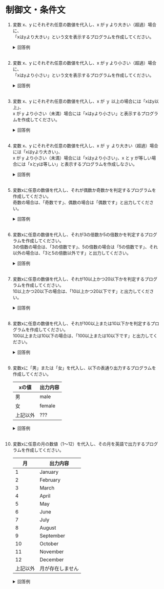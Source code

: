 # 制御文・条件文

1. 変数 x、y にそれぞれ任意の数値を代入し、x が y より大きい（超過）場合に、  
「xはyより大きい」という文を表示するプログラムを作成してください。

    <details><summary>回答例</summary><div>
            
    ```
    int x = 10;
    int y = 2;
        
    if (x > y) {
    　　System.out.println(x + 'は' + y + 'より大きい');
    }
    ```
            
    </div></details>
        

    <br>

2. 変数 x、y にそれぞれ任意の数値を代入し、x が y より小さい（超過）場合に、  
「xはyより小さい」という文を表示するプログラムを作成してください。

    <details><summary>回答例</summary><div>
            
    ```
    int x = 10;
    int y = 2;
        
    if (x < y) {
    　　System.out.println(x + 'は' + y + 'より小さい');
    }
    ```
            
    </div></details>

    <br>

	
3.  変数 x、y にそれぞれ任意の数値を代入し、x が ｙ 以上の場合には「xはy以上」、  
x が y より小さい（未満）場合には「xはyより小さい」と表示するプログラムを作成してください。

    <details><summary>回答例</summary><div>
            
    ```
    int x = 10;
    int y = 20;

    if (x >= y) {
    　　System.out.println(x + 'は' + y + '以上');
    } else {
    　　System.out.println(x + 'は' + y + 'より小さい');
    }
    ```
            
    </div></details>
        

    <br>
	
4.  変数 x、y にそれぞれ任意の数値を代入し、x が ｙ より大きい（超過）場合には「xはyより大きい」、  
x が y より小さい（未満）場合には「xはyより小さい」、x と y が等しい場合には「xとyは等しい」と表示するプログラムを作成しなさい。

    <details><summary>回答例</summary><div>
            
    ```
    int x = 10;
    int y = 10;

    if (x > y) {
    　　System.out.println($x . 'は' . $y . 'より大きい');
    } else if (x == y) {
    　　System.out.println(x + 'と' + y + 'は等しい');
    } else {
    　　System.out.println(x + 'は' + y + 'より小さい');
    }
    ```
            
    </div></details>
        

    <br>
	
5. 変数xに任意の数値を代入し、それが偶数か奇数かを判定するプログラムを作成してください。   
奇数の場合は、「奇数です」、偶数の場合は「偶数です」と出力してください。

    <details><summary>回答例</summary><div>
            
    ```
    int x = 10;

    if (x % 2 == 0) {
    　　System.out.println('偶数です');
    } else {
    　　System.out.println('奇数です');
    }
    ```
            
    </div></details>
        

    <br>
	
6. 変数xに任意の数値を代入し、それが3の倍数か5の倍数かを判定するプログラムを作成してください。   
3の倍数の場合は、「3の倍数です」、5の倍数の場合は「5の倍数です」、それ以外の場合は、「3と5の倍数以外です」と出力してください。

    <details><summary>回答例</summary><div>
            
    ```
    int x = 4;
            
    if (x % 3 == 0) {
    　　System.out.println('3の倍数です');
    } else if ($x % 5 == 0) {
    　　System.out.println('5の倍数です');
    } else {
    　　System.out.println('3と5の倍数以外です');
    }
    ```
            
    </div></details>
        

    <br>
	
7. 変数xに任意の数値を代入し、それが10以上かつ20以下かを判定するプログラムを作成してください。   
10以上かつ20以下の場合は、「10以上かつ20以下です」と出力してください。

    <details><summary>回答例</summary><div>
            
    ```
    int x = 14;
        
    if (10 <= x && x <= 20) {
    　　System.out.println('10以上かつ20以下です');
    }
    ```
            
    </div></details>
        

    <br>
	
8. 変数xに任意の数値を代入し、それが100以上または10以下かを判定するプログラムを作成してください。   
100以上または10以下の場合は、「100以上または10以下です」と出力してください。

    <details><summary>回答例</summary><div>
            
    ```
    int x = 111;
        
    if (100 <= x || x <= 10) {
    　　System.out.println('100以上または10以下です');
    }
    ```
            
    </div></details>
        

    <br>
	
9. 変数xに「男」または「女」を代入し、以下の表通り出力するプログラムを作成してください。   

    | xの値    | 出力内容 |
    | -------- | -------- |
    | 男       | male     |
    | 女       | female   |
    | 上記以外 | ???      |

    <details><summary>回答例</summary><div>
            
    ```
    // if文を使った方法

    int x = "女";
        
    if (x == "男") {
        System.out.println("male");
    } else if (x == "女") {
        System.out.println("female");
    } else {
        System.out.println("???");
    }

    // switch文を使った方法(動画内では解説していませんが、気になる方は調べてみると良いでしょう)

    int x = "女";

    switch (x) {
        case "男":
            System.out.println('male');
            break;
        case "女":
            System.out.println('female');
            break;
        default:
            System.out.println('???');
            break;
    }

    ```
            
    </div></details>
        

    <br>
	
10. 変数xに任意の月の数値（1〜12）を代入し、その月を英語で出力するプログラムを作成してください。   

    | 月       | 出力内容         |
    | -------- | ---------------- |
    | 1        | January          |
    | 2        | February         |
    | 3        | March            |
    | 4        | April            |
    | 5        | May              |
    | 6        | June             |
    | 7        | July             |
    | 8        | August           |
    | 9        | September        |
    | 10       | October          |
    | 11       | November         |
    | 12       | December         |
    | 上記以外 | 月が存在しません |

    <details><summary>回答例</summary><div>
            
    ```
    // if文を使った方法

    int x = 4;

    if (x == 1) {
        System.out.println("January");
    } else if (x == 2) {
        System.out.println("February");
    } else if (x == 3) {
        System.out.println("March");
    } else if (x == 4) {
        System.out.println("April");
    } else if (x == 5) {
        System.out.println("May");
    } else if (x == 6) {
        System.out.println("June");
    } else if (x == 7) {
        System.out.println("July");
    } else if (x == 8) {
        System.out.println("August");
    } else if (x == 9) {
        System.out.println("September");
    } else if (x == 10) {
        System.out.println("October");
    } else if (x == 11) {
        System.out.println("November");
    } else if (x == 12) {
        System.out.println("December");
    } else {
        System.out.println("月が存在しません");
    }

    // switch文を使った方法(動画内では解説していませんが、気になる方は調べてみると良いでしょう)

    int x = 4;

    switch (x) {
        case 1:
            System.out.println("January");
            break;
        case 2:
            System.out.println("February");
            break;
        case 3:
            System.out.println("March");
            break;
        case 4:
            System.out.println("April");
            break;
        case 5:
            System.out.println("May");
            break;
        case 6:
            System.out.println("June");
            break;
        case 7:
            System.out.println("July");
            break;
        case 8:
            System.out.println("August");
            break;
        case 9:
            System.out.println("September");
            break;
        case 10:
            System.out.println("October");
            break;
        case 11:
            System.out.println("November");
            break;
        case 12:
            System.out.println("December");
            break;
        default:
            System.out.println("月が存在しません");
            break;
        }
    ```
            
    </div></details>
        

    <br>
